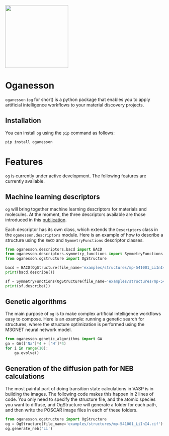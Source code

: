 <img src="./assets/logo.svg" width="200px">

# Oganesson

`oganesson` (`og` for short) is a python package that enables you to apply artificial intelligence workflows to your material discovery projects.


## Installation

You can install `og` using the `pip` command as follows:

`pip install oganesson`

# Features

`og` is currently under active development. The following features are currently available.


## Machine learning descriptors

`og` will bring together machine learning descriptors for materials and molecules. At the moment, the three descriptors available are those introduced in this [publication](https://doi.org/10.1186/s13321-022-00658-9). 

Each descriptor has its own class, which extends the `Descriptors` class in the `oganesson.descriptors` module. Here is an example of how to describe a structure using the `BACD` and `SymmetryFunctions` descriptor classes.

```python
from oganesson.descriptors.bacd import BACD
from oganesson.descriptors.symmetry_functions import SymmetryFunctions
from oganesson.ogstructure import OgStructure

bacd = BACD(OgStructure(file_name='examples/structures/mp-541001_LiInI4.cif'))
print(bacd.describe())

sf = SymmetryFunctions(OgStructure(file_name='examples/structures/mp-541001_LiInI4.cif'))
print(sf.describe())
```

## Genetic algorithms

The main purpose of `og` is to make complex artificial intelligence workflows easy to compose. Here is an example: running a genetic search for structures, where the structure optimization is performed using the M3GNET neural network model.

```python
from oganesson.genetic_algorithms import GA
ga = GA(['Na']*4 + ['H']*4)
for i in range(10):
    ga.evolve()
```

## Generation of the diffusion path for NEB calculations

The most painful part of doing transition state calculations in VASP is in building the images. The following code makes this happen in 2 lines of code. You only need to specify the structure file, and the atomic species you want to diffuse, and OgStructure will generate a folder for each path, and then write the POSCAR image files in each of these folders.

```python
from oganesson.ogstructure import OgStructure
og = OgStructure(file_name='examples/structures/mp-541001_LiInI4.cif')
og.generate_neb('Li')
```